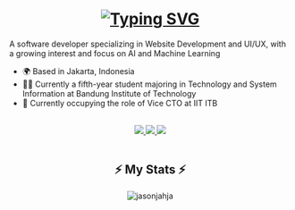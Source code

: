 <h1 align="center">
  <a href="https://git.io/typing-svg">
    <img src="https://readme-typing-svg.demolab.com?font=Righteous&size=35&duration=3000&pause=6000&color=75eeb2&center=true&vCenter=true&repeat=true&random=false&width=500&height=70&lines=Hi+there!+%F0%9F%91%8B+I'm+Jason+Jahja!" alt="Typing SVG" />
  </a>
</h1>

<p align="left">A software developer specializing in Website Development and UI/UX, with a growing interest and focus on AI and Machine Learning
  <ul>
    <li>🌍 Based in Jakarta, Indonesia</li>
    <li>👨‍🎓 Currently a fifth-year student majoring in Technology and System Information at Bandung Institute of Technology</li>
    <li>💼 Currently occupying the role of Vice CTO at IIT ITB</li>
  </ul>
</p>

<br>

<div align="center">
  <a href="mailto:jasonjahja@gmail.com">
    <img src="https://img.shields.io/badge/Gmail-333333?style=for-the-badge&logo=gmail&logoColor=red" target="_blank" />
  </a>
  <a href="https://www.linkedin.com/in/jason-jahja-b20714262/" target="_blank">
    <img src="https://img.shields.io/badge/LinkedIn-0077B5?style=for-the-badge&logo=linkedin&logoColor=white" target="_blank" />
  </a>
  <a href="https://www.instagram.com/jaceonix/" target="_blank">
    <img src="https://img.shields.io/badge/Instagram-d13670?style=for-the-badge&logo=instagram&logoColor=white" target="_blank" />
  </a>
</div>

<br>

<div align="center" >
  <h2>⚡ My Stats ⚡</h2>
  <p>
    <img src="https://github-readme-stats.vercel.app/api/top-langs?username=jasonjahja&show_icons=true&theme=cobalt&locale=en&layout=compact" alt="jasonjahja" />
  </p>
</div>
